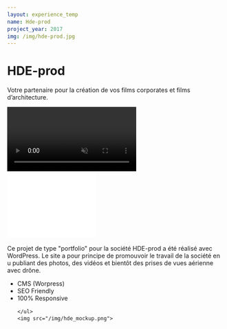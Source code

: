```yaml
---
layout: experience_temp
name: Hde-prod
project_year: 2017
img: /img/hde-prod.jpg
---
```

<div class="project_content">
<div class="project__wrapper hde">
    <h1>HDE-prod</h1><p>Votre partenaire pour la création de vos films corporates et films d’architecture.</p>
</div>
<div class="project__container back_red">
  <video autoplay loop id="video-background" muted plays-inline>
      <source src="http://hde-prod.be/wp-content/uploads/2017/04/reel-v3.mov" type="video/mp4">

  </video>
    <a target="blank" href="https://hde-prod.be"><img src="/img/hde_logo.png"></a>
    <p>Ce projet de type "portfolio" pour la société HDE-prod a été réalisé avec WordPress. Le site a pour principe de promouvoir le travail de la société en u publiant des photos, des vidéos et bientôt des prises de vues aérienne avec  drône.</p>
</div>
<div class="project__container hde_mockup">
    <ul class="specificite">
    <li>CMS (Worpress)</li>
    <li>SEO Friendly</li>
    <li>100% Responsive</li>




    </ul>
    <img src="/img/hde_mockup.png">
</div>
</div>
